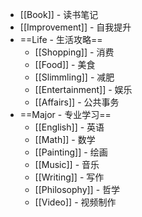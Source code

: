 - [[Book]] - 读书笔记
- [[Improvement]]  - 自我提升
- ==Life - 生活攻略==
	- [[Shopping]] - 消费
	- [[Food]] - 美食
	- [[Slimmling]] - 减肥
	- [[Entertainment]] - 娱乐
	- [[Affairs]] - 公共事务
- ==Major - 专业学习==
	- [[English]] - 英语
	- [[Math]] - 数学
	- [[Painting]] - 绘画
	- [[Music]] - 音乐
	- [[Writing]] - 写作
	- [[Philosophy]] - 哲学
	- [[Video]] - 视频制作